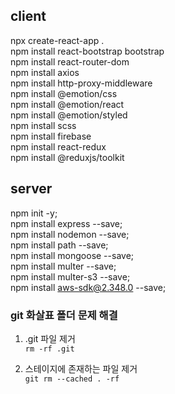 ## client
npx create-react-app .   
npm install react-bootstrap bootstrap   
npm install react-router-dom   
npm install axios   
npm install http-proxy-middleware   
npm install @emotion/css   
npm install @emotion/react   
npm install @emotion/styled   
npm install scss   
npm install firebase   
npm install react-redux   
npm install @reduxjs/toolkit   
   
## server  
npm init -y;   
npm install express --save;   
npm install nodemon --save;   
npm install path --save;   
npm install mongoose --save;   
npm install multer --save;   
npm install multer-s3 --save;   
npm install aws-sdk@2.348.0 --save;

### git 화살표 폴더 문제 해결  
1) .git 파일 제거    
`rm -rf .git`   
   
2) 스테이지에 존재하는 파일 제거   
`git rm --cached . -rf` 